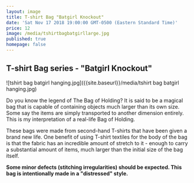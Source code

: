 ```yaml
---
layout: image
title: T-shirt Bag "Batgirl Knockout"
date: 'Sat Nov 17 2018 19:00:00 GMT-0500 (Eastern Standard Time)'
price: 12
image: /media/tshirtbagbatgirllarge.jpg
published: true
homepage: false
---
```


## T-shirt Bag series - "Batgirl Knockout"

![tshirt bag batgirl hanging.jpg]({{site.baseurl}}/media/tshirt bag batgirl hanging.jpg)

Do you know the legend of The Bag of Holding? It is said to be a magical bag that is capable of containing objects much larger than its own size. Some say the items are simply transported to another dimension entirely. This is my interpretation of a real-life Bag of Holding.

These bags were made from second-hand T-shirts that have been given a brand new life. One benefit of using T-shirt textiles for the body of the bag is that the fabric has an incredible amount of stretch to it - enough to carry a substantial amount of items, much larger than the initial size of the bag itself.


**Some minor defects (stitching irregularities) should be expected. This bag is intentionally made in a "distressed" style.**

